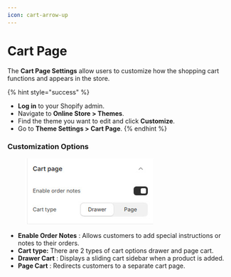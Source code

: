 ```yaml
---
icon: cart-arrow-up
---
```


# Cart Page

The **Cart Page Settings** allow users to customize how the shopping cart functions and appears in the store.

{% hint style="success" %}
* **Log in** to your Shopify admin.
* Navigate to **Online Store > Themes**.
* Find the theme you want to edit and click **Customize**.
* Go to **Theme Settings > Cart Page**.
{% endhint %}

### **Customization Options**

<figure><img src="../.gitbook/assets/cart.jpg" alt=""><figcaption></figcaption></figure>

* **Enable Order Notes** : Allows customers to add special instructions or notes to their orders.
* **Cart type:** There are 2 types of cart options drawer and page cart.
* **Drawer Cart** : Displays a sliding cart sidebar when a product is added.
* **Page Cart** : Redirects customers to a separate cart page.
